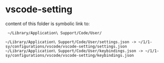 # vscode-setting

content of this folder is symbolic link to:

```
 ~/Library/Application\ Support/Code/User/
```

```
~/Library/Application\ Support/Code/User/settings.json -> ~/1/1-sy/configurations/vscode/vscode-setting/settings.json
~/Library/Application\ Support/Code/User/keybindings.json -> ~/1/1-sy/configurations/vscode/vscode-setting/keybindings.json
```
